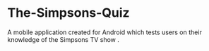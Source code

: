 # The-Simpsons-Quiz
A mobile application created for Android which tests users on their knowledge of the Simpsons TV show .
